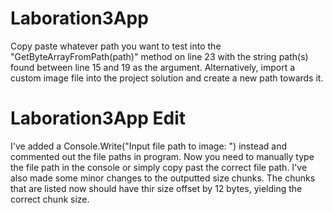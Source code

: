 # Laboration3App

Copy paste whatever path you want to test into the "GetByteArrayFromPath(path)" method on line 23 with the string path(s) found between line 15 and 19 as the argument. Alternatively, import a custom image file into the project solution and create a new path towards it. 

# Laboration3App Edit

I've added a Console.Write("Input file path to image: ") instead and commented out the file paths in program. Now you need to manually type the file path in the console or simply copy past the correct file path. I've also made some minor changes to the outputted size chunks. The chunks that are listed now should have thir size offset by 12 bytes, yielding the correct chunk size.
